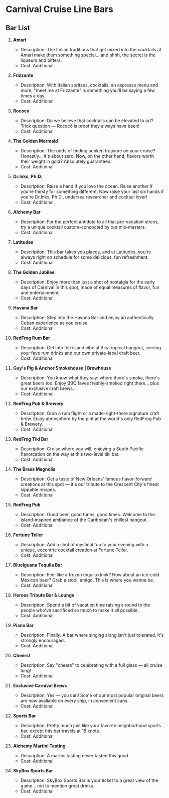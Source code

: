 # Carnival Cruise Line Bars

## Bar List

1. **Amari**
   - Description: The Italian traditions that get mixed into the cocktails at Amari make them something special... and shhh, the secret is the liqueurs and bitters.
   - Cost: Additional

2. **Frizzante**
   - Description: With Italian spritzes, cocktails, an espresso menu and more, "meet me at Frizzante" is something you'll be saying a few times a day.
   - Cost: Additional

3. **Rococo**
   - Description: Do we believe that cocktails can be elevated to art? Trick question — Rococó is proof they always have been!
   - Cost: Additional

4. **The Golden Mermaid**
   - Description: The odds of finding sunken treasure on your cruise? Honestly... it's about zero. Now, on the other hand, flavors worth their weight in gold? Absolutely guaranteed!
   - Cost: Additional

5. **Dr.Inks, Ph.D.**
   - Description: Raise a hand if you love the ocean. Raise another if you're thirsty for something different. Now raise your last six hands if you're Dr.Inks, Ph.D., undersea researcher and cocktail lover!
   - Cost: Additional

6. **Alchemy Bar**
   - Description: For the perfect antidote to all that pre-vacation stress, try a unique cocktail custom-concocted by our mix-masters.
   - Cost: Additional

7. **Latitudes**
   - Description: This bar takes you places, and at Latitudes, you're always right on schedule for some delicious, fun refreshment.
   - Cost: Additional

8. **The Golden Jubilee**
   - Description: Enjoy more than just a shot of nostalgia for the early days of Carnival in this spot, made of equal measures of flavor, fun and entertainment.
   - Cost: Additional

9. **Havana Bar**
   - Description: Step into the Havana Bar and enjoy an authentically Cuban experience as you cruise.
   - Cost: Additional

10. **RedFrog Rum Bar**
    - Description: Get into the island vibe at this tropical hangout, serving your fave rum drinks and our own private-label draft beer.
    - Cost: Additional

11. **Guy's Pig & Anchor Smokehouse | Brewhouse**
    - Description: You know what they say: where there's smoke, there's great beers too! Enjoy BBQ faves freshly-smoked right there... plus our exclusive craft brews.
    - Cost: Additional

12. **RedFrog Pub & Brewery**
    - Description: Grab a rum flight or a made-right-there signature craft brew. Enjoy atmosphere by the pint at the world's only RedFrog Pub & Brewery.
    - Cost: Additional

13. **RedFrog Tiki Bar**
    - Description: Cruise where you will, enjoying a South Pacific flavorcation on the way at this two-level tiki bar.
    - Cost: Additional

14. **The Brass Magnolia**
    - Description: Get a taste of New Orleans' famous flavor-forward creations at this spot — it's our tribute to the Crescent City's finest sippable recipes.
    - Cost: Additional

15. **RedFrog Pub**
    - Description: Good beer, good tunes, good times. Welcome to the island-inspired ambiance of the Caribbean's chillest hangout.
    - Cost: Additional

16. **Fortune Teller**
    - Description: Add a shot of mystical fun to your evening with a unique, eccentric cocktail creation at Fortune Teller.
    - Cost: Additional

17. **BlueIguana Tequila Bar**
    - Description: Feel like a frozen tequila drink? How about an ice-cold Mexican beer? Grab a stool, amigo. This is where you wanna be.
    - Cost: Additional

18. **Heroes Tribute Bar & Lounge**
    - Description: Spend a bit of vacation time raising a round to the people who've sacrificed so much to make it all possible.
    - Cost: Additional

19. **Piano Bar**
    - Description: Finally. A bar where singing along isn't just tolerated, it's strongly encouraged.
    - Cost: Additional

20. **Cheers!**
    - Description: Say "cheers" to celebrating with a full glass — all cruise long!
    - Cost: Additional

21. **Exclusive Carnival Brews**
    - Description: Yes — you can! Some of our most popular original beers are now available on every ship, in convenient cans.
    - Cost: Additional

22. **Sports Bar**
    - Description: Pretty much just like your favorite neighborhood sports bar, except this bar travels at 18 knots.
    - Cost: Additional

23. **Alchemy Martini Tasting**
    - Description: A martini tasting never tasted this good.
    - Cost: Additional

24. **SkyBox Sports Bar**
    - Description: SkyBox Sports Bar is your ticket to a great view of the game... not to mention great drinks.
    - Cost: Additional
